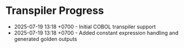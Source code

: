 # Transpiler Progress

- 2025-07-19 13:18 +0700 - Initial COBOL transpiler support
- 2025-07-19 13:18 +0700 - Added constant expression handling and generated golden outputs
